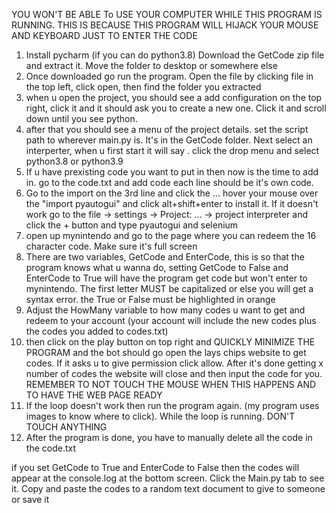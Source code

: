 YOU WON'T BE ABLE To USE YOUR COMPUTER WHILE THIS PROGRAM IS RUNNING. THIS IS BECAUSE THIS PROGRAM WILL HIJACK YOUR MOUSE AND KEYBOARD JUST TO ENTER THE CODE
1. Install pycharm (if you can do python3.8) Download the GetCode zip file and extract it. Move the folder to desktop or somewhere else
2. Once downloaded go run the program. Open the file by clicking file in the top left, click open, then find the folder you extracted
3. when u open the project, you should see a add configuration on the top right, click it and it should ask you to create a new one. Click it and scroll down until you see python.
4. after that you should see a menu of the project details. set the script path to wherever main.py is. It's in the GetCode folder. Next select an interperter, when u first start it will say <no interpreter>. click the drop menu and select python3.8 or python3.9 
5. If u have prexisting code you want to put in then now is the time to add in. go to the code.txt and add code each line should be it's own code. 
6. Go to the import on the 3rd line and click the ... hover your mouse over the "import pyautogui" and click alt+shift+enter to install it. If it doesn't work go to the file -> settings -> Project: ... -> project interpreter and click the + button and type pyautogui and selenium 
7. open up mynintendo and go to the page where you can redeem the 16 character code. Make sure it's full screen
8. There are two variables, GetCode and EnterCode, this is so that the program knows what u wanna do, setting GetCode to False and EnterCode to True will have the program get code but won't enter to mynintendo. The first letter MUST be capitalized or else you will get a syntax error. the True or False must be highlighted in orange 
9. Adjust the HowMany variable to how many codes u want to get and redeem to your account (your account will include the new codes plus the codes you added to codes.txt) 
10. then click on the play button on top right and QUICKLY MINIMIZE THE PROGRAM and the bot should go open the lays chips website to get codes. If it asks u to give permission click allow. After it's done getting x number of codes the website will close and then input the code for you. REMEMBER TO NOT TOUCH THE MOUSE WHEN THIS HAPPENS AND TO HAVE THE WEB PAGE READY
11. If the loop doesn't work then run the program again. (my program uses images to know where to click). While the loop is running. DON'T TOUCH ANYTHING
12. After the program is done, you have to manually delete all the code in the code.txt
  
if you set GetCode to True and EnterCode to False then the codes will appear at the console.log at the bottom screen. Click the Main.py tab to see it. Copy and paste the codes to a random text document to give to someone or save it 

